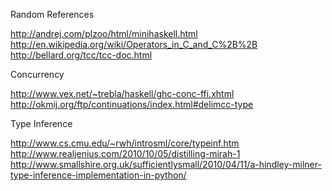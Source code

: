 Random References

  http://andrej.com/plzoo/html/minihaskell.html
  http://en.wikipedia.org/wiki/Operators_in_C_and_C%2B%2B
  http://bellard.org/tcc/tcc-doc.html

Concurrency

  http://www.vex.net/~trebla/haskell/ghc-conc-ffi.xhtml
  http://okmij.org/ftp/continuations/index.html#delimcc-type

Type Inference 

  http://www.cs.cmu.edu/~rwh/introsml/core/typeinf.htm
  http://www.realjenius.com/2010/10/05/distilling-mirah-1
  http://www.smallshire.org.uk/sufficientlysmall/2010/04/11/a-hindley-milner-type-inference-implementation-in-python/

